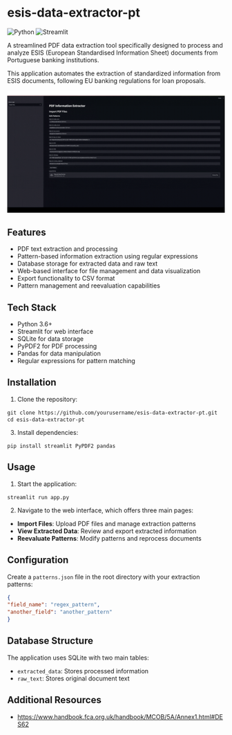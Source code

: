# esis-data-extractor-pt
![Python](https://img.shields.io/badge/Python-3.6+-green.svg) ![Streamlit](https://img.shields.io/badge/-Streamlit-FF4B4B?style=flat&logo=streamlit&logoColor=white)

A streamlined PDF data extraction tool specifically designed to process and analyze ESIS (European Standardised Information Sheet) documents from Portuguese banking institutions.

This application automates the extraction of standardized information from ESIS documents, following EU banking regulations for loan proposals.

![Demo](assets/demo.gif)

## Features

- PDF text extraction and processing
- Pattern-based information extraction using regular expressions
- Database storage for extracted data and raw text
- Web-based interface for file management and data visualization
- Export functionality to CSV format
- Pattern management and reevaluation capabilities

## Tech Stack

- Python 3.6+
- Streamlit for web interface
- SQLite for data storage
- PyPDF2 for PDF processing
- Pandas for data manipulation
- Regular expressions for pattern matching

## Installation

1. Clone the repository:
```git
git clone https://github.com/yourusername/esis-data-extractor-pt.git
cd esis-data-extractor-pt
```


3. Install dependencies:
```
pip install streamlit PyPDF2 pandas
```


## Usage

1. Start the application:
```
streamlit run app.py
```


2. Navigate to the web interface, which offers three main pages:
- **Import Files**: Upload PDF files and manage extraction patterns
- **View Extracted Data**: Review and export extracted information
- **Reevaluate Patterns**: Modify patterns and reprocess documents

## Configuration

Create a `patterns.json` file in the root directory with your extraction patterns:
```json
{
"field_name": "regex_pattern",
"another_field": "another_pattern"
}
```


## Database Structure

The application uses SQLite with two main tables:
- `extracted_data`: Stores processed information
- `raw_text`: Stores original document text

## Additional Resources
- https://www.handbook.fca.org.uk/handbook/MCOB/5A/Annex1.html#DES62